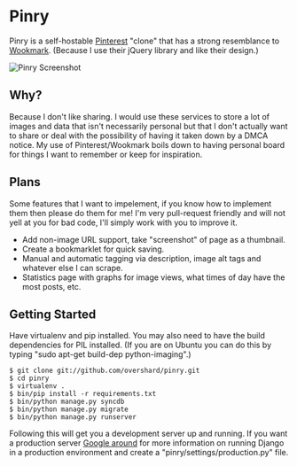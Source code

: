 # Pinry

Pinry is a self-hostable [Pinterest][0] "clone" that has a strong resemblance to
[Wookmark][1]. (Because I use their jQuery library and like their design.)

![Pinry Screenshot](https://github.com/overshard/pinry/raw/master/screenshot.png)

## Why?

Because I don't like sharing. I would use these services to store a lot of
images and data that isn't necessarily personal but that I don't actually want
to share or deal with the possibility of having it taken down by a DMCA notice.
My use of Pinterest/Wookmark boils down to having personal board for things I
want to remember or keep for inspiration.

## Plans

Some features that I want to impelement, if you know how to implement them then
please do them for me! I'm very pull-request friendly and will not yell at you
for bad code, I'll simply work with you to improve it.

 + Add non-image URL support, take "screenshot" of page as a thumbnail.
 + Create a bookmarklet for quick saving.
 + Manual and automatic tagging via description, image alt tags and whatever else I can scrape.
 + Statistics page with graphs for image views, what times of day have the most posts, etc.

## Getting Started

Have virtualenv and pip installed. You may also need to have the build
dependencies for PIL installed. (If you are on Ubuntu you can do this by typing
"sudo apt-get build-dep python-imaging".)

    $ git clone git://github.com/overshard/pinry.git
    $ cd pinry
    $ virtualenv .
    $ bin/pip install -r requirements.txt
    $ bin/python manage.py syncdb
    $ bin/python manage.py migrate
    $ bin/python manage.py runserver

Following this will get you a development server up and running. If you want a
production server [Google around][2] for more information on running Django in a
production environment and create a "pinry/settings/production.py" file.

[0]: http://pinterest.com/
[1]: http://www.wookmark.com/
[2]: https://www.google.com/search?q=deploy+django+production
